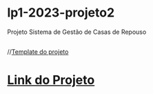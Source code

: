 # lp1-2023-projeto2
Projeto Sistema de Gestão de Casas de Repouso
##
//[Template do projeto](https://docs.google.com/document/d/1LS8nOuGdey9ChMjR08rJ63_rH3Dg3pOA/edit?usp=sharing&ouid=105481745731114838359&rtpof=true&sd=true)

# [Link do Projeto](https://docs.google.com/document/d/1LS8nOuGdey9ChMjR08rJ63_rH3Dg3pOA/edit#heading=h.gjdgxs)
